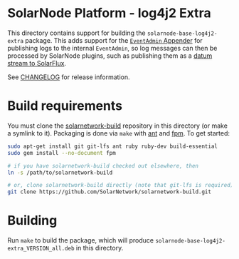 # SolarNode Platform - log4j2 Extra

This directory contains support for building the `solarnode-base-log4j2-extra` package. This adds 
support for the [`EventAdmin` Appender][eaa] for publishing logs to the internal `EventAdmin`, so
log messages can then be processed by SolarNode plugins, such as publishing them as a [datum stream
to SolarFlux][solarflux].

See [CHANGELOG](./CHANGELOG.md) for release information.

# Build requirements

You must clone the [solarnetwork-build][sn-build] repository in this directory (or make a symlink
to it). Packaging is done via `make` with [ant][ant] and [fpm][fpm]. To get started:

```sh
sudo apt-get install git git-lfs ant ruby ruby-dev build-essential
sudo gem install --no-document fpm

# if you have solarnetwork-build checked out elsewhere, then
ln -s /path/to/solarnetwork-build

# or, clone solarnetwork-build directly (note that git-lfs is required)
git clone https://github.com/SolarNetwork/solarnetwork-build.git
```

# Building

Run `make` to build the package, which will produce `solarnode-base-log4j2-extra_VERSION_all.deb` in
this directory.

[ant]: https://ant.apache.org/
[eaa]: https://github.com/SolarNetwork/solarnetwork-common/tree/develop/net.solarnetwork.common.log4j2#eventadmin-appender
[fpm]: https://github.com/jordansissel/fpm
[sn-build]: https://github.com/SolarNetwork/solarnetwork-build/
[solarflux]: https://github.com/SolarNetwork/solarnetwork-node/tree/develop/net.solarnetwork.node.upload.flux#eventadmin-log-datum-stream
